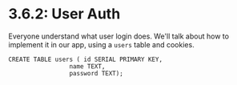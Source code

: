 # 3.6.2: User Auth

Everyone understand what user login does. We'll talk about how to implement it in our app, using a `users` table and cookies.

```text
CREATE TABLE users ( id SERIAL PRIMARY KEY,
                 name TEXT,
                 password TEXT);
```

